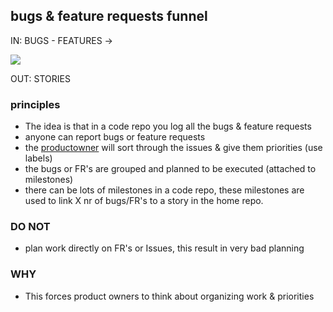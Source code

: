 ## bugs & feature requests funnel

IN: BUGS - FEATURES ->

![](http://www.rocketwatcher.com/wp-content/uploads/2011/01/Funnel-mod.jpg)

OUT: STORIES

### principles

- The idea is that in a code repo you log all the bugs & feature requests
- anyone can report bugs or feature requests
- the [productowner](roles.md) will sort through the issues & give them priorities (use labels)
- the bugs or FR's are grouped and planned to be executed (attached to milestones)
- there can be lots of milestones in a code repo, these milestones are used to link X nr of bugs/FR's to a story in the home repo.


### DO NOT

- plan work directly on FR's or Issues, this result in very bad planning

### WHY

- This forces product owners to think about organizing work & priorities


